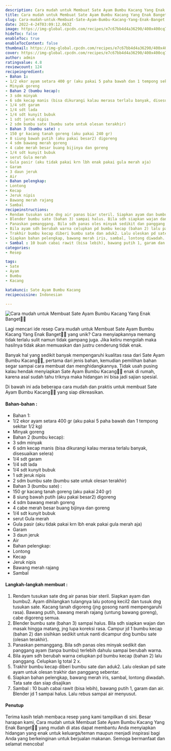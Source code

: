 ```yaml
---
description: Cara mudah untuk Membuat Sate Ayam Bumbu Kacang Yang Enak Banget"
title: Cara mudah untuk Membuat Sate Ayam Bumbu Kacang Yang Enak Banget
slug: Cara-mudah-untuk-Membuat-Sate-Ayam-Bumbu-Kacang-Yang-Enak-Banget
date: 2022-4-24T03:09:12.063Z
image: https://img-global.cpcdn.com/recipes/e7c67bb4d4a36290/400x400cq70/photo.jpg
hideToc: false
enableToc: true
enableTocContent: false
thumbnail: https://img-global.cpcdn.com/recipes/e7c67bb4d4a36290/400x400cq70/photo.jpg
cover: https://img-global.cpcdn.com/recipes/e7c67bb4d4a36290/400x400cq70/photo.jpg
author: admin
ratingvalue: 4.8
reviewcount: 124
recipeingredient:
- Bahan 1:
- 1/2 ekor ayam setara 400 gr (aku pakai 5 paha bawah dan 1 tempong sekitar 1/2 kg)
- Minyak goreng
- Bahan 2 (bumbu kecap):
- 3 sdm minyak
- 6 sdm kecap manis (bisa dikurangi kalau merasa terlalu banyak, disesuaikan selera)
- 1/4 sdt garam
- 1/4 sdt lada
- 1/4 sdt kunyit bubuk
- 1 sdt jeruk nipis
- 2 sdm bumbu sate (bumbu sate untuk olesan terakhir)
- Bahan 3 (bumbu sate) :
- 150 gr kacang tanah goreng (aku pakai 240 gr)
- 8 siung bawah putih (aku pakai besar2) digoreng
- 4 sdm bawang merah goreng
- 4 cabe merah besar buang bijinya dan goreng
- 1/4 sdt kunyit bubuk
- serut Gula merah
- Gula pasir (aku tidak pakai krn lbh enak pakai gula merah aja)
- Garam
- 3 daun jeruk
- Air
- Bahan pelengkap:
- Lontong
- Kecap
- Jeruk nipis
- Bawang merah rajang
- Sambal
recipeinstructions:
- Rendam tusukan sate dng air panas biar steril. Siapkan ayam dan bumbu2. Ayam dihilangkan tulangnya lalu potong kecil2 dan tusuk dng tusukan sate. Kacang tanah digoreng (jng gosong nanti mempengaruhi rasa). Bawang putih, bawang merah rajang (untung bawang goreng), cabe digoreng semua.
- Blender bumbu sate (bahan 3) sampai halus. Bila sdh siapkan wajan dan masak hingga matang, jng lupa koreksi rasa. Campur jd 1 bumbu kecap (bahan 2) dan sisihkan sedikit untuk nanti dicampur dng bumbu sate (olesan terakhir).
- Panaskan pemanggang. Bila sdh panas oles minyak sedikit dan panggang ayam (tanpa bumbu) terlebih dahulu sampai berubah warna.
- Bila ayam sdh berubah warna celupkan pd bumbu kecap (bahan 2) lalu panggang. Celupkan lg total 2 x.
- Trakhir bumbu kecap diberi bumbu sate dan aduk2. Lalu oleskan pd sate ayam untuk olesan trakhir dan panggang sebentar.
- Siapkan bahan pelengkap, bawang merah iris, sambal, lontong diwadah. Tata sate dan siap disajikan
- Sambal : 10 buah cabai rawit (bisa lebih), bawang putih 1, garam dan air. Blender jd 1 sampai halus. Lalu rebus sampai air menyusut.
categories:
- Resep

tags:
- Sate
- Ayam
- Bumbu
- Kacang

katakunci: Sate Ayam Bumbu Kacang
recipecuisine: Indonesian

---
```


![Cara mudah untuk Membuat Sate Ayam Bumbu Kacang Yang Enak Banget👩‍🍳](https://img-global.cpcdn.com/recipes/e7c67bb4d4a36290/400x400cq70/photo.jpg)

Lagi mencari ide resep Cara mudah untuk Membuat Sate Ayam Bumbu Kacang Yang Enak Banget👩‍🍳 yang unik? Cara menyiapkannya memang tidak terlalu sulit namun tidak gampang juga. Jika keliru mengolah maka hasilnya tidak akan memuaskan dan justru cenderung tidak enak.

Banyak hal yang sedikit banyak mempengaruhi kualitas rasa dari Sate Ayam Bumbu Kacang👩‍🍳, pertama dari jenis bahan, kemudian pemilihan bahan segar sampai cara membuat dan menghidangkannya. Tidak usah pusing kalau hendak menyiapkan Sate Ayam Bumbu Kacang👩‍🍳 enak di rumah, karena asal sudah tahu triknya maka hidangan ini bisa jadi sajian spesial.

Di bawah ini ada beberapa cara mudah dan praktis untuk membuat Sate Ayam Bumbu Kacang👩‍🍳 yang siap dikreasikan.

<!--inarticleads1-->

#### Bahan-bahan :

- Bahan 1:
- 1/2 ekor ayam setara 400 gr (aku pakai 5 paha bawah dan 1 tempong sekitar 1/2 kg)
- Minyak goreng
- Bahan 2 (bumbu kecap):
- 3 sdm minyak
- 6 sdm kecap manis (bisa dikurangi kalau merasa terlalu banyak, disesuaikan selera)
- 1/4 sdt garam
- 1/4 sdt lada
- 1/4 sdt kunyit bubuk
- 1 sdt jeruk nipis
- 2 sdm bumbu sate (bumbu sate untuk olesan terakhir)
- Bahan 3 (bumbu sate) :
- 150 gr kacang tanah goreng (aku pakai 240 gr)
- 8 siung bawah putih (aku pakai besar2) digoreng
- 4 sdm bawang merah goreng
- 4 cabe merah besar buang bijinya dan goreng
- 1/4 sdt kunyit bubuk
- serut Gula merah
- Gula pasir (aku tidak pakai krn lbh enak pakai gula merah aja)
- Garam
- 3 daun jeruk
- Air
- Bahan pelengkap:
- Lontong
- Kecap
- Jeruk nipis
- Bawang merah rajang
- Sambal

<!--inarticleads2-->

#### Langkah-langkah membuat :

1. Rendam tusukan sate dng air panas biar steril. Siapkan ayam dan bumbu2. Ayam dihilangkan tulangnya lalu potong kecil2 dan tusuk dng tusukan sate. Kacang tanah digoreng (jng gosong nanti mempengaruhi rasa). Bawang putih, bawang merah rajang (untung bawang goreng), cabe digoreng semua.
1. Blender bumbu sate (bahan 3) sampai halus. Bila sdh siapkan wajan dan masak hingga matang, jng lupa koreksi rasa. Campur jd 1 bumbu kecap (bahan 2) dan sisihkan sedikit untuk nanti dicampur dng bumbu sate (olesan terakhir).
1. Panaskan pemanggang. Bila sdh panas oles minyak sedikit dan panggang ayam (tanpa bumbu) terlebih dahulu sampai berubah warna.
1. Bila ayam sdh berubah warna celupkan pd bumbu kecap (bahan 2) lalu panggang. Celupkan lg total 2 x.
1. Trakhir bumbu kecap diberi bumbu sate dan aduk2. Lalu oleskan pd sate ayam untuk olesan trakhir dan panggang sebentar.
1. Siapkan bahan pelengkap, bawang merah iris, sambal, lontong diwadah. Tata sate dan siap disajikan
1. Sambal : 10 buah cabai rawit (bisa lebih), bawang putih 1, garam dan air. Blender jd 1 sampai halus. Lalu rebus sampai air menyusut.

#### Penutup

Terima kasih telah membaca resep yang kami tampilkan di sini. Besar harapan kami, Cara mudah untuk Membuat Sate Ayam Bumbu Kacang Yang Enak Banget👩‍🍳 yang mudah di atas dapat membantu Anda menyiapkan hidangan yang enak untuk keluarga/teman maupun menjadi inspirasi bagi Anda yang berkeinginan untuk berjualan makanan. Semoga bermanfaat dan selamat mencoba!